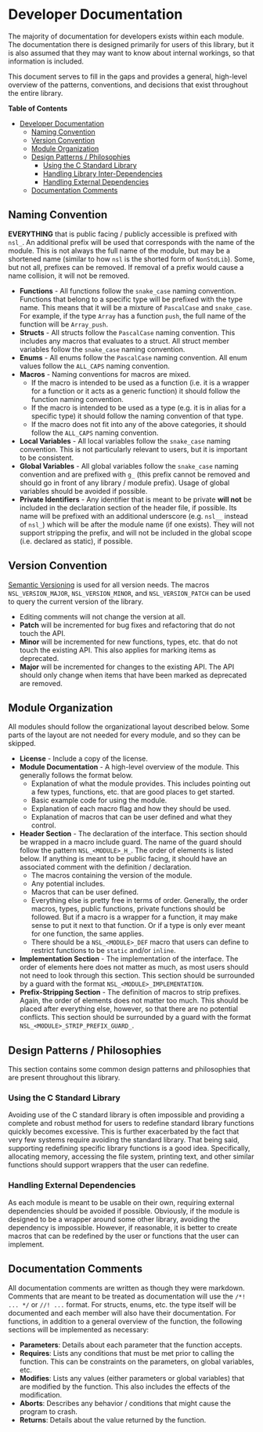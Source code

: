 # Developer Documentation

The majority of documentation for developers exists within each module. The documentation there
is designed primarily for users of this library, but it is also assumed that they may want to
know about internal workings, so that information is included.

This document serves to fill in the gaps and provides a general, high-level overview of the
patterns, conventions, and decisions that exist throughout the entire library.

<!-- markdown-toc start - Don't edit this section. Run M-x markdown-toc-refresh-toc -->
**Table of Contents**

- [Developer Documentation](#developer-documentation)
  - [Naming Convention](#naming-convention)
  - [Version Convention](#version-convention)
  - [Module Organization](#module-organization)
  - [Design Patterns / Philosophies](#design-patterns--philosophies)
    - [Using the C Standard Library](#using-the-c-standard-library)
    - [Handling Library Inter-Dependencies](#handling-library-inter-dependencies)
    - [Handling External Dependencies](#handling-external-dependencies)
  - [Documentation Comments](#documentation-comments)

<!-- markdown-toc end -->


## Naming Convention

**EVERYTHING** that is public facing / publicly accessible is prefixed with `nsl_`. An additional
prefix will be used that corresponds with the name of the module. This is not always the full
name of the module, but may be a shortened name (similar to how `nsl` is the shorted form of
`NonStdLib`). Some, but not all, prefixes can be removed. If removal of a prefix would cause a
name collision, it will not be removed.

- **Functions** - All functions follow the `snake_case` naming convention. Functions that belong to 
  a specific type will be prefixed with the type name. This means that it will be a mixture of 
  `PascalCase` and `snake_case`. For example, if the type `Array` has a function `push`, the full 
  name of the function will be `Array_push`.
- **Structs** - All structs follow the `PascalCase` naming convention. This includes any macros that
  evaluates to a struct. All struct member variables follow the `snake_case` naming convention.
- **Enums** - All enums follow the `PascalCase` naming convention. All enum values follow the
  `ALL_CAPS` naming convention.
- **Macros** - Naming conventions for macros are mixed. 
  - If the macro is intended to be used as a function (i.e. it is a wrapper for a function or it 
    acts as a generic function) it should follow the function naming convention.
  - If the macro is intended to be used as a type (e.g. it is in alias for a specific type) it 
    should follow the naming convention of that type.
  - If the macro does not fit into any of the above categories, it should follow the `ALL_CAPS` 
    naming convention.
- **Local Variables** - All local variables follow the `snake_case` naming convention. This is not
  particularly relevant to users, but it is important to be consistent.
- **Global Variables** - All global variables follow the `snake_case` naming convention and are
  prefixed with `g_` (this prefix cannot be removed and should go in front of any library /
  module prefix). Usage of global variables should be avoided if possible.
- **Private Identifiers** - Any identifier that is meant to be private **will not** be included in 
  the declaration section of the header file, if possible. Its name will be prefixed with an
  additional underscore (e.g. `nsl__` instead of `nsl_`) which will be after the module name (if
  one exists). They will not support stripping the prefix, and will not be included in the
  global scope (i.e. declared as static), if possible.

## Version Convention

[Semantic Versioning](https://semver.org) is used for all version needs. The macros 
`NSL_VERSION_MAJOR`, `NSL_VERSION_MINOR`, and `NSL_VERSION_PATCH` can be used to query the current
version of the library.

- Editing comments will not change the version at all.
- **Patch** will be incremented for bug fixes and refactoring that do not touch the API.
- **Minor** will be incremented for new functions, types, etc. that do not touch the existing API.
  This also applies for marking items as deprecated.
- **Major** will be incremented for changes to the existing API. The API should only change when 
  items that have been marked as deprecated are removed.

## Module Organization

All modules should follow the organizational layout described below. Some parts of the layout
are not needed for every module, and so they can be skipped.

- **License** - Include a copy of the license.
- **Module Documentation** - A high-level overview of the module. This generally follows the format
  below.
  - Explanation of what the module provides. This includes pointing out a few types, functions,
    etc. that are good places to get started.
  - Basic example code for using the module.
  - Explanation of each macro flag and how they should be used.
  - Explanation of macros that can be user defined and what they control.
- **Header Section** - The declaration of the interface. This section should be wrapped in a macro
  include guard. The name of the guard should follow the pattern `NSL_<MODULE>_H_`. The order of
  elements is listed below. If anything is meant to be public facing, it should have an
  associated comment with the definition / declaration.
  - The macros containing the version of the module.
  - Any potential includes.
  - Macros that can be user defined.
  - Everything else is pretty free in terms of order. Generally, the order macros, types, public
    functions, private functions should be followed. But if a macro is a wrapper for a function,
    it may make sense to put it next to that function. Or if a type is only ever meant for one
    function, the same applies.
  - There should be a `NSL_<MODULE>_DEF` macro that users can define to restrict functions to be
    `static` and/or `inline`.
- **Implementation Section** - The implementation of the interface. The order of elements here does
  not matter as much, as most users should not need to look through this section. This section
  should be surrounded by a guard with the format `NSL_<MODULE>_IMPLEMENTATION`.
- **Prefix-Stripping Section** - The definition of macros to strip prefixes. Again, the order of
  elements does not matter too much. This should be placed after everything else, however, so
  that there are no potential conflicts. This section should be surrounded by a guard with the
  format `NSL_<MODULE>_STRIP_PREFIX_GUARD_`.

## Design Patterns / Philosophies

This section contains some common design patterns and philosophies that are present throughout
this library.

### Using the C Standard Library

Avoiding use of the C standard library is often impossible and providing a complete and robust
method for users to redefine standard library functions quickly becomes excessive. This is
further exacerbated by the fact that very few systems require avoiding the standard library.
That being said, supporting redefining specific library functions is a good idea.
Specifically, allocating memory, accessing the file system, printing text, and other similar
functions should support wrappers that the user can redefine.

### Handling External Dependencies

As each module is meant to be usable on their own, requiring external dependencies should be
avoided if possible. Obviously, if the module is designed to be a wrapper around some other
library, avoiding the dependency is impossible. However, if reasonable, it is better to create
macros that can be redefined by the user or functions that the user can implement.

## Documentation Comments

All documentation comments are written as though they were markdown. Comments that are meant to be
treated as documentation will use the `/*! ... */` or `//! ...` format. For structs, enums, etc.
the type itself will be documented and each member will also have their documentation. For
functions, in addition to a general overview of the function, the following sections will be
implemented as necessary:

- **Parameters**: Details about each parameter that the function accepts.
- **Requires**: Lists any conditions that must be met prior to calling the function. This can be
  constraints on the parameters, on global variables, etc.
- **Modifies**: Lists any values (either parameters or global variables) that are modified by the
  function. This also includes the effects of the modification.
- **Aborts**: Describes any behavior / conditions that might cause the program to crash.
- **Returns**: Details about the value returned by the function.

